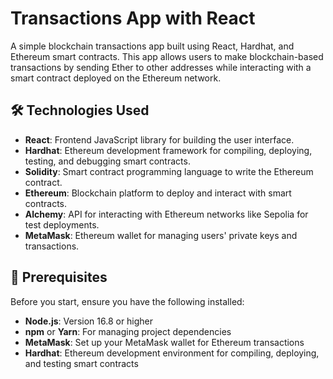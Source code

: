# Transactions App with React

A simple blockchain transactions app built using React, Hardhat, and Ethereum smart contracts. This app allows users to make blockchain-based transactions by sending Ether to other addresses while interacting with a smart contract deployed on the Ethereum network.

## 🛠️ Technologies Used

- **React**: Frontend JavaScript library for building the user interface.
- **Hardhat**: Ethereum development framework for compiling, deploying, testing, and debugging smart contracts.
- **Solidity**: Smart contract programming language to write the Ethereum contract.
- **Ethereum**: Blockchain platform to deploy and interact with smart contracts.
- **Alchemy**: API for interacting with Ethereum networks like Sepolia for test deployments.
- **MetaMask**: Ethereum wallet for managing users' private keys and transactions.

## 🔧 Prerequisites

Before you start, ensure you have the following installed:

- **Node.js**: Version 16.8 or higher
- **npm** or **Yarn**: For managing project dependencies
- **MetaMask**: Set up your MetaMask wallet for Ethereum transactions
- **Hardhat**: Ethereum development environment for compiling, deploying, and testing smart contracts